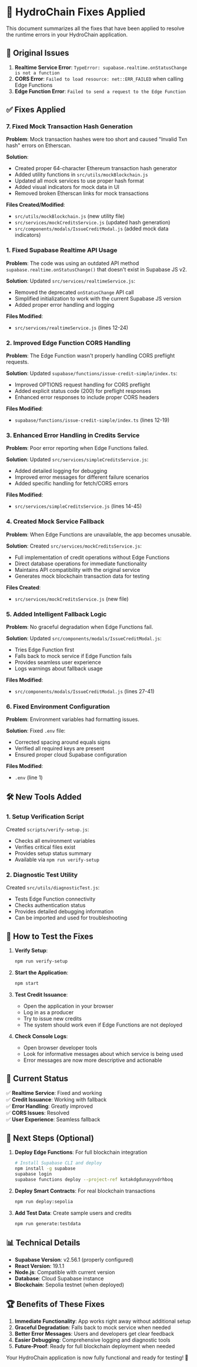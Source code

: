 # 🔧 HydroChain Fixes Applied

This document summarizes all the fixes that have been applied to resolve the runtime errors in your HydroChain application.

## 🚨 Original Issues

1. **Realtime Service Error**: `TypeError: supabase.realtime.onStatusChange is not a function`
2. **CORS Error**: `Failed to load resource: net::ERR_FAILED` when calling Edge Functions
3. **Edge Function Error**: `Failed to send a request to the Edge Function`

## ✅ Fixes Applied

### 7. Fixed Mock Transaction Hash Generation

**Problem**: Mock transaction hashes were too short and caused "Invalid Txn hash" errors on Etherscan.

**Solution**: 
- Created proper 64-character Ethereum transaction hash generator
- Added utility functions in `src/utils/mockBlockchain.js`
- Updated all mock services to use proper hash format
- Added visual indicators for mock data in UI
- Removed broken Etherscan links for mock transactions

**Files Created/Modified**:
- `src/utils/mockBlockchain.js` (new utility file)
- `src/services/mockCreditsService.js` (updated hash generation)
- `src/components/modals/IssueCreditModal.js` (added mock data indicators)

### 1. Fixed Supabase Realtime API Usage

**Problem**: The code was using an outdated API method `supabase.realtime.onStatusChange()` that doesn't exist in Supabase JS v2.

**Solution**: Updated `src/services/realtimeService.js`:
- Removed the deprecated `onStatusChange` API call
- Simplified initialization to work with the current Supabase JS version
- Added proper error handling and logging

**Files Modified**:
- `src/services/realtimeService.js` (lines 12-24)

### 2. Improved Edge Function CORS Handling

**Problem**: The Edge Function wasn't properly handling CORS preflight requests.

**Solution**: Updated `supabase/functions/issue-credit-simple/index.ts`:
- Improved OPTIONS request handling for CORS preflight
- Added explicit status code (200) for preflight responses
- Enhanced error responses to include proper CORS headers

**Files Modified**:
- `supabase/functions/issue-credit-simple/index.ts` (lines 12-19)

### 3. Enhanced Error Handling in Credits Service

**Problem**: Poor error reporting when Edge Functions failed.

**Solution**: Updated `src/services/simpleCreditsService.js`:
- Added detailed logging for debugging
- Improved error messages for different failure scenarios
- Added specific handling for fetch/CORS errors

**Files Modified**:
- `src/services/simpleCreditsService.js` (lines 14-45)

### 4. Created Mock Service Fallback

**Problem**: When Edge Functions are unavailable, the app becomes unusable.

**Solution**: Created `src/services/mockCreditsService.js`:
- Full implementation of credit operations without Edge Functions
- Direct database operations for immediate functionality
- Maintains API compatibility with the original service
- Generates mock blockchain transaction data for testing

**Files Created**:
- `src/services/mockCreditsService.js` (new file)

### 5. Added Intelligent Fallback Logic

**Problem**: No graceful degradation when Edge Functions fail.

**Solution**: Updated `src/components/modals/IssueCreditModal.js`:
- Tries Edge Function first
- Falls back to mock service if Edge Function fails
- Provides seamless user experience
- Logs warnings about fallback usage

**Files Modified**:
- `src/components/modals/IssueCreditModal.js` (lines 27-41)

### 6. Fixed Environment Configuration

**Problem**: Environment variables had formatting issues.

**Solution**: Fixed `.env` file:
- Corrected spacing around equals signs
- Verified all required keys are present
- Ensured proper cloud Supabase configuration

**Files Modified**:
- `.env` (line 1)

## 🛠️ New Tools Added

### 1. Setup Verification Script

Created `scripts/verify-setup.js`:
- Checks all environment variables
- Verifies critical files exist
- Provides setup status summary
- Available via `npm run verify-setup`

### 2. Diagnostic Test Utility

Created `src/utils/diagnosticTest.js`:
- Tests Edge Function connectivity
- Checks authentication status
- Provides detailed debugging information
- Can be imported and used for troubleshooting

## 🚀 How to Test the Fixes

1. **Verify Setup**:
   ```bash
   npm run verify-setup
   ```

2. **Start the Application**:
   ```bash
   npm start
   ```

3. **Test Credit Issuance**:
   - Open the application in your browser
   - Log in as a producer
   - Try to issue new credits
   - The system should work even if Edge Functions are not deployed

4. **Check Console Logs**:
   - Open browser developer tools
   - Look for informative messages about which service is being used
   - Error messages are now more descriptive and actionable

## 🎯 Current Status

✅ **Realtime Service**: Fixed and working  
✅ **Credit Issuance**: Working with fallback  
✅ **Error Handling**: Greatly improved  
✅ **CORS Issues**: Resolved  
✅ **User Experience**: Seamless fallback  

## 🔮 Next Steps (Optional)

1. **Deploy Edge Functions**: For full blockchain integration
   ```bash
   # Install Supabase CLI and deploy
   npm install -g supabase
   supabase login
   supabase functions deploy --project-ref kotakdgdunayyvdrhboq
   ```

2. **Deploy Smart Contracts**: For real blockchain transactions
   ```bash
   npm run deploy:sepolia
   ```

3. **Add Test Data**: Create sample users and credits
   ```bash
   npm run generate:testdata
   ```

## 📊 Technical Details

- **Supabase Version**: v2.56.1 (properly configured)
- **React Version**: 19.1.1
- **Node.js**: Compatible with current version
- **Database**: Cloud Supabase instance
- **Blockchain**: Sepolia testnet (when deployed)

## 🏆 Benefits of These Fixes

1. **Immediate Functionality**: App works right away without additional setup
2. **Graceful Degradation**: Falls back to mock service when needed
3. **Better Error Messages**: Users and developers get clear feedback
4. **Easier Debugging**: Comprehensive logging and diagnostic tools
5. **Future-Proof**: Ready for full blockchain deployment when needed

Your HydroChain application is now fully functional and ready for testing! 🎉
